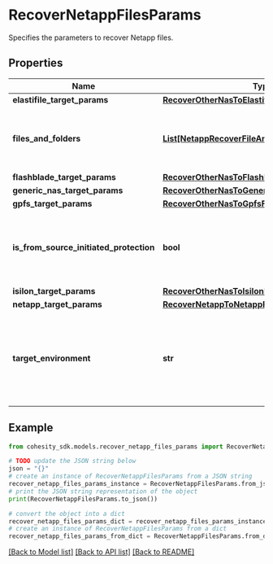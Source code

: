 # RecoverNetappFilesParams

Specifies the parameters to recover Netapp files.

## Properties

Name | Type | Description | Notes
------------ | ------------- | ------------- | -------------
**elastifile_target_params** | [**RecoverOtherNasToElastifileFilesTargetParams**](RecoverOtherNasToElastifileFilesTargetParams.md) |  | [optional] 
**files_and_folders** | [**List[NetappRecoverFileAndFolderInfo]**](NetappRecoverFileAndFolderInfo.md) | Specifies the list of info about the netapp files and folders to be recovered. | 
**flashblade_target_params** | [**RecoverOtherNasToFlashbladeFilesTargetParams**](RecoverOtherNasToFlashbladeFilesTargetParams.md) |  | [optional] 
**generic_nas_target_params** | [**RecoverOtherNasToGenericNasFilesTargetParams**](RecoverOtherNasToGenericNasFilesTargetParams.md) |  | [optional] 
**gpfs_target_params** | [**RecoverOtherNasToGpfsFilesTargetParams**](RecoverOtherNasToGpfsFilesTargetParams.md) |  | [optional] 
**is_from_source_initiated_protection** | **bool** | Specifies if the snapshot trying to recover is from a source initiated protection. | [optional] 
**isilon_target_params** | [**RecoverOtherNasToIsilonFilesTargetParams**](RecoverOtherNasToIsilonFilesTargetParams.md) |  | [optional] 
**netapp_target_params** | [**RecoverNetappToNetappFilesTargetParams**](RecoverNetappToNetappFilesTargetParams.md) |  | [optional] 
**target_environment** | **str** | Specifies the environment of the recovery target. The corresponding params below must be filled out. | 

## Example

```python
from cohesity_sdk.models.recover_netapp_files_params import RecoverNetappFilesParams

# TODO update the JSON string below
json = "{}"
# create an instance of RecoverNetappFilesParams from a JSON string
recover_netapp_files_params_instance = RecoverNetappFilesParams.from_json(json)
# print the JSON string representation of the object
print(RecoverNetappFilesParams.to_json())

# convert the object into a dict
recover_netapp_files_params_dict = recover_netapp_files_params_instance.to_dict()
# create an instance of RecoverNetappFilesParams from a dict
recover_netapp_files_params_from_dict = RecoverNetappFilesParams.from_dict(recover_netapp_files_params_dict)
```
[[Back to Model list]](../README.md#documentation-for-models) [[Back to API list]](../README.md#documentation-for-api-endpoints) [[Back to README]](../README.md)


